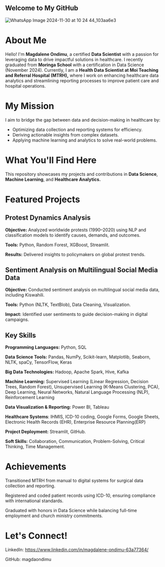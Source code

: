 ## Welcome to My GitHub

![WhatsApp Image 2024-11-30 at 10 24 44_103aa6e3](https://github.com/user-attachments/assets/45fae838-037a-442e-9bda-8077ef512980)


# About Me
Hello! I'm **Magdalene Ondimu**, a certified **Data Scientist** with a passion for leveraging data to drive impactful solutions in healthcare. I recently graduated from **Moringa School** with a certification in Data Science (November 2024). Currently, I am a **Health Data Scientist at Moi Teaching and Referral Hospital (MTRH),** where I work on enhancing healthcare data analytics and streamlining reporting processes to improve patient care and hospital operations.
# My Mission
I aim to bridge the gap between data and decision-making in healthcare by:
- Optimizing data collection and reporting systems for efficiency.
- Deriving actionable insights from complex datasets.
- Applying machine learning and analytics to solve real-world problems.
# What You'll Find Here
This repository showcases my projects and contributions in **Data Science**, **Machine Learning**, and **Healthcare Analytics.**
# Featured Projects
## Protest Dynamics Analysis

**Objective:** Analyzed worldwide protests (1990–2020) using NLP and classification models to identify causes, demands, and outcomes.

**Tools:** Python, Random Forest, XGBoost, Streamlit.

**Results:** Delivered insights to policymakers on global protest trends.

## Sentiment Analysis on Multilingual Social Media Data

**Objective:** Conducted sentiment analysis on multilingual social media data, including Kiswahili.

**Tools:** Python (NLTK, TextBlob), Data Cleaning, Visualization.

**Impact:** Identified user sentiments to guide decision-making in digital campaigns.

## Key Skills

**Programming Languages:** Python, SQL

**Data Science Tools:** Pandas, NumPy, Scikit-learn, Matplotlib, Seaborn, NLTK, spaCy, TensorFlow, Keras

**Big Data Technologies:** Hadoop, Apache Spark, Hive, Kafka

**Machine Learning:** Supervised Learning (Linear Regression, Decision Trees, Random Forest), Unsupervised Learning (K-Means Clustering, PCA), Deep Learning, Neural Networks, Natural Language Processing (NLP), Reinforcement Learning

**Data Visualization & Reporting:** Power BI, Tableau

**Healthcare Systems**: IHMIS, ICD-10 coding, Google Forms, Google Sheets, Electronic Health Records (EHR),  Enterprise Resource Planning(ERP)

**Project Deployment:** Streamlit, GitHub.

**Soft Skills:** Collaboration, Communication, Problem-Solving, Critical Thinking, Time Management.

# Achievements

Transitioned MTRH from manual to digital systems for surgical data collection and reporting.

Registered and coded patient records using ICD-10, ensuring compliance with international standards.

Graduated with honors in Data Science while balancing full-time employment and church ministry commitments.

# Let's Connect!

LinkedIn: https://www.linkedin.com/in/magdalene-ondimu-63a77364/

GitHub: magdaondimu

